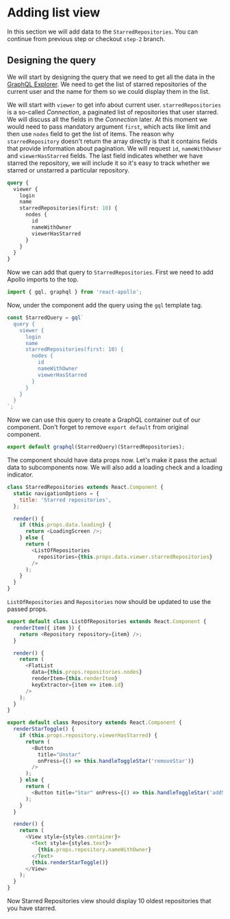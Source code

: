 # Adding list view

In this section we will add data to the `StarredRepositories`. You can
continue from previous step or checkout `step-2` branch.

## Designing the query

We will start by designing the query that we need to get all the data in the
[GraphQL Explorer](TODO). We need to get the list of starred repositories of
the current user and the name for them so we could display them in the list.

We will start with `viewer` to get info about current user.
`starredRepositories` is a so-called *Connection*, a paginated list of
repositories that user starred. We will discuss all the fields in the
*Connection* later. At this moment we would need to pass mandatory argument
`first`, which acts like limit and then use `nodes` field to get the list of
items. The reason why `starredRepository` doesn't return the array directly is
that it contains fields that provide information about pagination.  We will
request `id`, `nameWithOwner` and `viewerHasStarred` fields. The last field
 indicates whether we have starred the repository, we will include it so it's
easy to track whether we starred or unstarred a particular repository.

```graphql
query {
  viewer {
    login
    name
    starredRepositories(first: 10) {
      nodes {
        id
        nameWithOwner
        viewerHasStarred
      }
    }
  }
}
```

Now we can add that query to `StarredRepositories`. First we need to add
Apollo imports to the top.

```js
import { gql, graphql } from 'react-apollo';
```

Now, under the component add the query using the `gql` template tag.

```js
const StarredQuery = gql`
  query {
    viewer {
      login
      name
      starredRepositories(first: 10) {
        nodes {
          id
          nameWithOwner
          viewerHasStarred
        }
      }
    }
  }
`;
```

Now we can use this query to create a GraphQL container out of our component.
Don't forget to remove `export default` from original component.

```js
export default graphql(StarredQuery)(StarredRepositories);
```

The component should have data props now. Let's make it pass the actual data
to subcomponents now. We will also add a loading check and a loading indicator.

```js
class StarredRepositories extends React.Component {
  static navigationOptions = {
    title: 'Starred repositories',
  };

  render() {
    if (this.props.data.loading) {
      return <LoadingScreen />;
    } else {
      return (
        <ListOfRepositories
          repositories={this.props.data.viewer.starredRepositories}
        />
      );
    }
  }
}
```

`ListOfRepositories` and `Repositories` now should be updated to use the passed
props.

```js
export default class ListOfRepositories extends React.Component {
  renderItem({ item }) {
    return <Repository repository={item} />;
  }

  render() {
    return (
      <FlatList
        data={this.props.repositories.nodes}
        renderItem={this.renderItem}
        keyExtractor={item => item.id}
      />
    );
  }
}

```

```js
export default class Repository extends React.Component {
  renderStarToggle() {
    if (this.props.repository.viewerHasStarred) {
      return (
        <Button
          title="Unstar"
          onPress={() => this.handleToggleStar('removeStar')}
        />
      );
    } else {
      return (
        <Button title="Star" onPress={() => this.handleToggleStar('addStar')} />
      );
    }
  }

  render() {
    return (
      <View style={styles.container}>
        <Text style={styles.text}>
          {this.props.repository.nameWithOwner}
        </Text>
        {this.renderStarToggle()}
      </View>
    );
  }
}
```

Now Starred Repositories view should display 10 oldest repositories that you
have starred.
